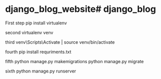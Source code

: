# django_blog_website# django_blog
First step 
pip install virtualenv

second 
virtualenv venv


third 
venv\Scripts\Activate | source venv/bin/activate


fourth 
pip install requriments.txt


fifth 
python manage.py makemigrations
python manage.py migrate


sixth
python manage.py runserver

